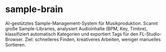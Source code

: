 # sample-brain
AI-gestütztes Sample-Management-System für Musikproduktion. Scannt große Sample-Libraries, analysiert Audioinhalte (BPM, Key, Timbre), klassifiziert automatisch Kategorien und exportiert Tags für den FL-Studio-Browser. Ziel: schnelleres Finden, kreativeres Arbeiten, weniger manuelles Sortieren.
